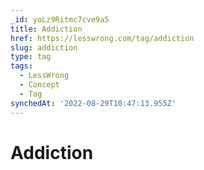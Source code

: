 ```yaml
---
_id: yoLz9Ritmc7cve9a5
title: Addiction
href: https://lesswrong.com/tag/addiction
slug: addiction
type: tag
tags:
  - LessWrong
  - Concept
  - Tag
synchedAt: '2022-08-29T10:47:13.955Z'
---
```

# Addiction

